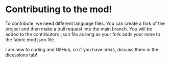 # Contributing to the mod!

To contribute, we need different language files. You can create a fork of the project and then make a pull request into the main branch.
You will be added to the contributors .json file as long as your fork adds your nane to the fabric mod json file.

I am new to coding and GitHub, so if you have ideas, discuss them in the dicussions tab!
